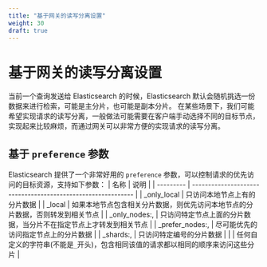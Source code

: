 ```yaml
---
title: "基于网关的读写分离设置"
weight: 30
draft: true
---
```


# 基于网关的读写分离设置

当前一个查询发送给 Elasticsearch 的时候，Elasticsearch 默认会随机挑选一份数据来进行检索，可能是主分片，也可能是副本分片。
在某些场景下，我们可能希望实现请求的读写分离，一般做法可能需要在客户端手动选择不同的目标节点，实现起来比较麻烦，而通过网关可以非常方便的实现请求的读写分离。

## 基于 `preference` 参数

Elasticsearch 提供了一个非常好用的 `preference` 参数，可以控制请求的优先访问的目标资源，支持如下参数：
| 名称 | 说明 |
| --------- | ------------------------------------------------------------ |
| _only_local | 只访问本地节点上有的分片数据 |
| \_local | 如果本地节点包含相关分片数据，则优先访问本地节点的分片数据，否则转发到相关节点 |
| \_only_nodes:<node-id>,<node-id> | 只访问特定节点上面的分片数据，当分片不在指定节点上才转发到相关节点 |
| \_prefer_nodes:<node-id>,<node-id> | 尽可能优先的访问指定节点上的分片数据 |
| \_shards:<shard>,<shard> | 只访问特定编号的分片数据 |
| <custom-string>| 任何自定义的字符串(不能是`_`开头)，包含相同该值的请求都以相同的顺序来访问这些分片 |
